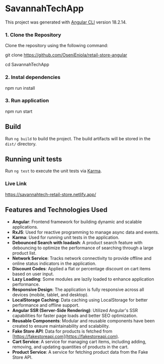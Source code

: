 # SavannahTechApp

This project was generated with [Angular CLI](https://github.com/angular/angular-cli) version 18.2.14.


### 1. Clone the Repository

Clone the repository using the following command:

git clone https://github.com/OseniEniola/retail-store-angular

cd SavannahTechApp

### 2. Instal dependencies

npm run install

### 3. Run application
npm run start

## Build

Run `ng build` to build the project. The build artifacts will be stored in the `dist/` directory.

## Running unit tests

Run `ng test` to execute the unit tests via [Karma](https://karma-runner.github.io).


### Live Link
https://savannahtech-retail-store.netlify.app/


## Features and Technologies Used

- **Angular**: Frontend framework for building dynamic and scalable applications.
- **RxJS**: Used for reactive programming to manage async data and events.
- **Karma**: Used for running unit tests in the application.
- **Debounced Search with loadash**: A product search feature with debouncing to optimize the performance of searching through a large product list.
- **Network Service**: Tracks network connectivity to provide offline and online status indicators in the application.
- **Discount Codes**: Applied a flat or percentage discount on cart items based on user input.
- **Lazy Loading**: Some modules are lazily loaded to enhance application performance.
- **Responsive Design**: The application is fully responsive across all devices (mobile, tablet, and desktop).
- **LocalStorage Caching**: Data caching using LocalStorage for better performance and offline support.
- **Angular SSR (Server-Side Rendering)**: Utilized Angular's SSR capabilities for faster page loads and better SEO optimization.
- **Reusable Components**: Modular and reusable components have been created to ensure maintainability and scalability.
- **Fake Store API**: Data for products is fetched from [https://fakestoreapi.com](https://fakestoreapi.com).
- **Cart Service**: A service for managing cart items, including adding, removing, and updating quantities of products in the cart.
- **Product Service**: A service for fetching product data from the Fake Store API.


